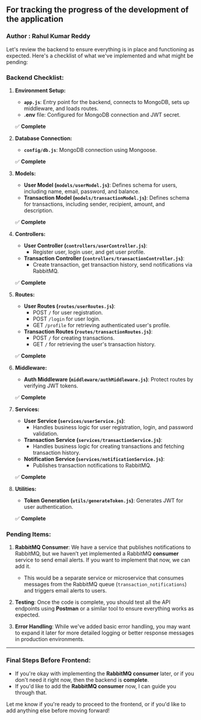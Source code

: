 ## For tracking the progress of the development of the application

### Author : Rahul Kumar Reddy 

Let's review the backend to ensure everything is in place and functioning as expected. Here's a checklist of what we've implemented and what might be pending:

### Backend Checklist:
1. **Environment Setup:**
   - **`app.js`**: Entry point for the backend, connects to MongoDB, sets up middleware, and loads routes.
   - **.env** file: Configured for MongoDB connection and JWT secret.

   ✅ **Complete**

2. **Database Connection:**
   - **`config/db.js`**: MongoDB connection using Mongoose.

   ✅ **Complete**

3. **Models:**
   - **User Model (`models/userModel.js`)**: Defines schema for users, including name, email, password, and balance.
   - **Transaction Model (`models/transactionModel.js`)**: Defines schema for transactions, including sender, recipient, amount, and description.

   ✅ **Complete**

4. **Controllers:**
   - **User Controller (`controllers/userController.js`)**:
     - Register user, login user, and get user profile.
   - **Transaction Controller (`controllers/transactionController.js`)**:
     - Create transaction, get transaction history, send notifications via RabbitMQ.

   ✅ **Complete**

5. **Routes:**
   - **User Routes (`routes/userRoutes.js`)**:
     - POST `/` for user registration.
     - POST `/login` for user login.
     - GET `/profile` for retrieving authenticated user's profile.
   - **Transaction Routes (`routes/transactionRoutes.js`)**:
     - POST `/` for creating transactions.
     - GET `/` for retrieving the user's transaction history.

   ✅ **Complete**

6. **Middleware:**
   - **Auth Middleware (`middleware/authMiddleware.js`)**: Protect routes by verifying JWT tokens.

   ✅ **Complete**

7. **Services:**
   - **User Service (`services/userService.js`)**:
     - Handles business logic for user registration, login, and password validation.
   - **Transaction Service (`services/transactionService.js`)**:
     - Handles business logic for creating transactions and fetching transaction history.
   - **Notification Service (`services/notificationService.js`)**:
     - Publishes transaction notifications to RabbitMQ.

   ✅ **Complete**

8. **Utilities:**
   - **Token Generation (`utils/generateToken.js`)**: Generates JWT for user authentication.

   ✅ **Complete**

### Pending Items:
1. **RabbitMQ Consumer**: We have a service that publishes notifications to RabbitMQ, but we haven’t yet implemented a RabbitMQ **consumer** service to send email alerts. If you want to implement that now, we can add it.

   - This would be a separate service or microservice that consumes messages from the RabbitMQ queue (`transaction_notifications`) and triggers email alerts to users.

2. **Testing**: Once the code is complete, you should test all the API endpoints using **Postman** or a similar tool to ensure everything works as expected.

3. **Error Handling**: While we've added basic error handling, you may want to expand it later for more detailed logging or better response messages in production environments.

---

### Final Steps Before Frontend:
- If you're okay with implementing the **RabbitMQ consumer** later, or if you don't need it right now, then the backend is **complete**.
- If you'd like to add the **RabbitMQ consumer** now, I can guide you through that.

Let me know if you're ready to proceed to the frontend, or if you'd like to add anything else before moving forward!